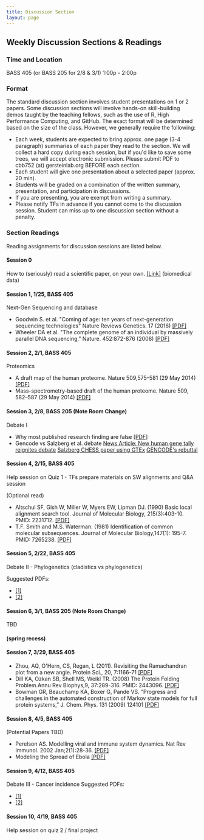 ```yaml
---
title: Discussion Section
layout: page
---
```


## Weekly Discussion Sections & Readings

### Time and Location

BASS 405 (or BASS 205 for 2/8 & 3/1)
1:00p - 2:00p

### Format

The standard discussion section involves student presentations on 1 or 2 papers. Some discussion sections will involve hands-on skill-building demos taught by the teaching fellows, such as the use of R, High Performance Computing, and GitHub. The exact format will be determined based on the size of the class. However, we generally require the following:

- Each week, students are expected to bring approx. one page (3-4 paragraph) summaries of each paper they read to the section. We will collect a hard copy during each session, but if you'd like to save some trees, we will accept electronic submission. Please submit PDF to cbb752 (at) gersteinlab.org BEFORE each section.
- Each student will give one presentation about a selected paper (approx. 20 min).
- Students will be graded on a combination of the written summary, presentation, and participation in discussions.
- If you are presenting, you are exempt from writing a summary.
- Please notify TFs in advance if you cannot come to the discussion session. Student can miss up to one discussion section without a penalty.

### Section Readings
Reading assignments for discussion sessions are listed below.

#### Session 0
How to (seriously) read a scientific paper, on your own. [[Link]](http://www.sciencemag.org/careers/2016/03/how-seriously-read-scientific-paper)
(biomedical data)

#### Session 1, 1/25, BASS 405
Next-Gen Sequencing and database
- Goodwin S. et al. "Coming of age: ten years of next-generation sequencing technologies" Nature Reviews Genetics. 17 (2016) [[PDF]](http://www.nature.com/nrg/journal/v17/n6/pdf/nrg.2016.49.pdf)
- Wheeler DA et al. "The complete genome of an individual by massively parallel DNA sequencing,” Nature. 452:872-876 (2008) [[PDF]](http://www.gersteinlab.org/courses/452/10-spring/pdf/WatsonGenome.pdf)

#### Session 2,	2/1, BASS 405
Proteomics
- A draft map of the human proteome. Nature 509,575–581 (29 May 2014) [[PDF]](http://www.nature.com/nature/journal/v509/n7502/full/nature13302.html)
- Mass-spectrometry-based draft of the human proteome. Nature 509, 582–587 (29 May 2014) [[PDF]](http://www.nature.com/nature/journal/v509/n7502/full/nature13319.html)

#### Session 3,	2/8, BASS 205 (Note Room Change)
Debate I
- Why most published research finding are false [[PDF]](https://journals.plos.org/plosmedicine/article/file?id=10.1371/journal.pmed.0020124&type=printable)
- Gencode vs Salzberg et al. debate
[News Article: New human gene tally reignites debate](https://www.nature.com/articles/d41586-018-05462-w)
[Salzberg CHESS paper using GTEx](https://www.biorxiv.org/content/early/2018/05/29/332825.full.pdf)
[GENCODE's rebuttal](https://www.biorxiv.org/content/early/2018/07/02/360602.full.pdf)

#### Session 4,	2/15, BASS 405
Help session on Quiz 1 - TFs prepare materials on SW alignments and Q&A session

(Optional read)

- Altschul SF, Gish W, Miller W, Myers EW, Lipman DJ. (1990) Basic local alignment search tool. Journal of Molecular Biology, 215(3):403-10. PMID: 2231712. [[PDF]](http://www.gersteinlab.org/courses/452/10-spring/pdf/Altschul.pdf)
- T.F. Smith and M.S. Waterman. (1981) Identification of common molecular subsequences. Journal of Molecular Biology,147(1): 195-7. PMID: 7265238. [[PDF]](http://www.gersteinlab.org/courses/452/10-spring/pdf/sw.pdf)

#### Session 5,	2/22, BASS 405
Debate II - Phylogenetics (cladistics vs phylogenetics)

Suggested PDFs:
- [[1]](http://science.sciencemag.org/content/349/6255/1460.2)
- [[2]](http://science.sciencemag.org/content/350/6257/171.2.long)


#### Session 6,	3/1, BASS 205 (Note Room Change)
TBD


#### (spring recess)


#### Session 7, 3/29,	BASS 405
- Zhou, AQ, O'Hern, CS, Regan, L (2011). Revisiting the Ramachandran plot from a new angle. Protein Sci., 20, 7:1166-71 [[PDF]](http://jamming.research.yale.edu/files/papers/rama.pdf) 
- Dill KA, Ozkan SB, Shell MS, Weikl TR. (2008) The Protein Folding Problem.Annu Rev Biophys,9, 37:289-316. PMID: 2443096. [[PDF]](http://www.gersteinlab.org/courses/452/10-spring/pdf/proteinFolding.pdf)
- Bowman GR, Beauchamp KA, Boxer G, Pande VS. “Progress and challenges in the automated construction of Markov state models for full protein systems,” J. Chem. Phys. 131 (2009) 124101 [[PDF]](http://www.gersteinlab.org/courses/452/10-spring/pdf/bowman.pdf)

#### Session 8,	4/5, BASS 405
(Potential Papers TBD)

- Perelson AS. Modelling viral and immune system dynamics. Nat Rev Immunol. 2002 Jan;2(1):28-36. [[PDF]](http://www.gersteinlab.org/courses/452/10-spring/pdf/perelson.pdf)
- Modeling the Spread of Ebola [[PDF]](https://www.sciencedirect.com/science/article/pii/S2210909915300618)

#### Session 9, 4/12, BASS 405
Debate III - Cancer incidence
Suggested PDFs:
- [[1]](http://www.sciencemag.org/news/2017/03/debate-reignites-over-contributions-bad-luck-mutations-cancer)
- [[2]](http://www.sciencemag.org/news/2015/01/simple-math-explains-why-you-may-or-may-not-get-cancer)

#### Session 10, 4/19, BASS 405
Help session on quiz 2 / final project


